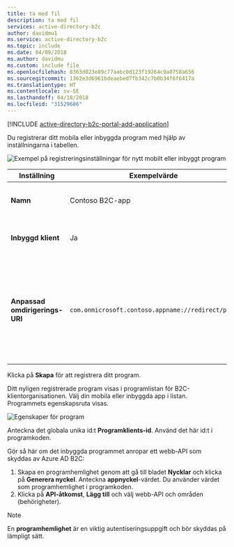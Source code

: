 ```yaml
---
title: ta med fil
description: ta med fil
services: active-directory-b2c
author: davidmu1
ms.service: active-directory-b2c
ms.topic: include
ms.date: 04/09/2018
ms.author: davidmu
ms.custom: include file
ms.openlocfilehash: 8363d023e89c77aabc0d123f19264c9a0758a656
ms.sourcegitcommit: 1362e3d6961bdeaebed7fb342c7b0b34f6f6417a
ms.translationtype: HT
ms.contentlocale: sv-SE
ms.lasthandoff: 04/18/2018
ms.locfileid: "31529686"
---
```

[!INCLUDE [active-directory-b2c-portal-add-application](active-directory-b2c-portal-add-application.md)]

Du registrerar ditt mobila eller inbyggda program med hjälp av inställningarna i tabellen.

![Exempel på registreringsinställningar för nytt mobilt eller inbyggt program](./media/active-directory-b2c-register-mobile-native-app/b2c-new-mobile-native-app-settings.png)

| Inställning      | Exempelvärde  | Beskrivning                                        |
| ------------ | ------- | -------------------------------------------------- |
| **Namn** | Contoso B2C-app | Ange ett **namn** som beskriver programmet för konsumenterna. |
| **Inbyggd klient** | Ja | Välj **Ja** om du har ett mobilt eller inbyggt program. |
| **Anpassad omdirigerings-URI** | `com.onmicrosoft.contoso.appname://redirect/path` | Ange en omdirigerings-URI med ett anpassat schema. Se till att välja en [bra omdirigerings-URI](../articles/active-directory-b2c/active-directory-b2c-app-registration.md) som inte innehåller specialtecken, till exempel understreck. |

Klicka på **Skapa** för att registrera ditt program.

Ditt nyligen registrerade program visas i programlistan för B2C-klientorganisationen. Välj din mobila eller inbyggda app i listan. Programmets egenskapsruta visas.

![Egenskaper för program](./media/active-directory-b2c-register-mobile-native-app/b2c-mobile-native-app-properties.png)

Anteckna det globala unika id:t **Programklients-id**. Använd det här id:t i programkoden.

Gör så här om det inbyggda programmet anropar ett webb-API som skyddas av Azure AD B2C:
   1. Skapa en programhemlighet genom att gå till bladet **Nycklar** och klicka på **Generera nyckel**. Anteckna **appnyckel**-värdet. Du använder värdet som programhemlighet i programkoden.
   2. Klicka på **API-åtkomst**, **Lägg till** och välj webb-API och områden (behörigheter).

> [!NOTE]
> En **programhemlighet** är en viktig autentiseringsuppgift och bör skyddas på lämpligt sätt.
> 
